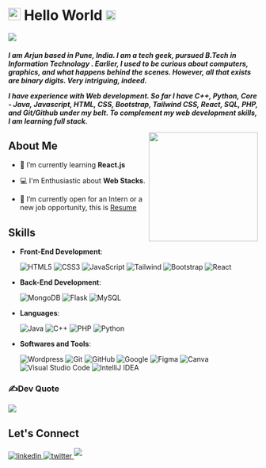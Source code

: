 <h1><img src="https://imgur.com/CTPzCrS.gif" height=25px width=25px> Hello World <img src="https://imgur.com/TFzFv3D.gif" height=20px width=20px></h1>

[![](https://visitcount.itsvg.in/api?id=ArjunB126&icon=0&color=0)](https://visitcount.itsvg.in)


<h5>I am <b>Arjun</b> based in Pune, India. I am a tech geek, pursued B.Tech in Information Technology . Earlier, I used to be curious about computers, graphics, and what happens behind the scenes. However, all that exists are binary digits. Very intriguing, indeed.

I have experience with Web development. So far I have C++, Python, Core - Java, Javascript, HTML, CSS, Bootstrap, Tailwind CSS, React, SQL, PHP, and Git/Github under my belt. To complement my web development skills, I am learning full stack.
<p align="center">
  <img align="right" src="https://github.com/7oSkaaa/7oSkaaa/blob/main/Images/Right_Side.gif?raw=true" width="220px">
</p>

## About Me

- 🌱 I’m currently learning **React.js**

- 💻 I'm Enthusiastic about **Web Stacks**.

- 📄 I’m currently open for an Intern or a new job opportunity, this is [Resume](https://drive.google.com/file/d/1B3qD3jn4q3rXubmH9PESRVJ5KJLZfcR0/view?usp=drive_link)



 ## Skills 
<p align="center">

- **Front-End Development**:

  ![HTML5](https://img.shields.io/badge/HTML5%20-%23E34F26.svg?style=for-the-badge&logo=html5&logoColor=white)
  ![CSS3](https://img.shields.io/badge/CSS%20-%231572B6.svg?style=for-the-badge&logo=css3&logoColor=white)
  ![JavaScript](https://img.shields.io/badge/JavaScript%20-%23F7DF1E.svg?style=for-the-badge&logo=javascript&logoColor=black)
  ![Tailwind](https://img.shields.io/badge/Tailwind%20-%231572B6.svg?style=for-the-badge&logo=tailwindcss&logoColor=white&color=blue)
  ![Bootstrap](https://img.shields.io/badge/bootstrap%20-%23563D7C.svg?&style=for-the-badge&logo=bootstrap&logoColor=white)
  ![React](https://img.shields.io/badge/React%20-%231572B6.svg?style=for-the-badge&logo=react&logoColor=white)


- **Back-End Development**:
   
  ![MongoDB](https://img.shields.io/badge/MongoDB%20-%231572B6.svg?style=for-the-badge&logo=mongodb&logoColor=white&color=51a845)
  ![Flask](https://img.shields.io/badge/flask%20-%23000.svg?&style=for-the-badge&logo=flask&logoColor=white)
  ![MySQL](https://img.shields.io/badge/MySQL%20-%231572B6.svg?style=for-the-badge&logo=mysql&logoColor=white&color=51a845)

- **Languages**:
  
  ![Java](https://img.shields.io/badge/Java-%23ED8B00.svg?style=for-the-badge&logo=java&logoColor=white)
  ![C++](https://img.shields.io/badge/C++%20-%2300599C.svg?style=for-the-badge&logo=c%2B%2B&logoColor=white)
  ![PHP](https://img.shields.io/badge/PHP%20-%231572B6.svg?style=for-the-badge&logo=php&logoColor=white&color=697ab1)
  ![Python](https://img.shields.io/badge/Python%20-%2314354C.svg?style=for-the-badge&logo=python&logoColor=white)


- **Softwares and Tools**:

  ![Wordpress](https://img.shields.io/badge/Wordpress-0078d7.svg?style=for-the-badge&logo=wordpress&logoColor=white&color=31363b)
  ![Git](https://img.shields.io/badge/git-%23F05033.svg?style=for-the-badge&logo=git&logoColor=white)
  ![GitHub](https://img.shields.io/badge/github-%23121011.svg?style=for-the-badge&logo=github&logoColor=white)
  ![Google](https://img.shields.io/badge/google-%234285F4.svg?style=for-the-badge&logo=google&logoColor=white)
  ![Figma](https://img.shields.io/badge/figma%20-%23F24E1E.svg?&style=for-the-badge&logo=figma&logoColor=white)
  ![Canva](https://img.shields.io/badge/canva%20-%23000000.svg?&style=for-the-badge&logo=canva&logoColor=white)
  ![Visual Studio Code](https://img.shields.io/badge/Visual%20Studio%20Code-0078d7.svg?style=for-the-badge&logo=visual-studio-code&logoColor=white)
  ![IntelliJ IDEA](https://img.shields.io/badge/IntelliJ%20IDEA-%23000000.svg?&style=for-the-badge&logo=intellij-idea&logoColor=white)

 
 </p>
 
### ✍️Dev Quote
![](https://quotes-github-readme.vercel.app/api?type=horizontal&theme=radical)

## Let's Connect 
<div align='left'>

<a href="https://www.linkedin.com/in/arjun-bajare/" target="_blank">
    <img src="https://img.shields.io/badge/linkedin-%2300acee.svg?color=405DE6&style=for-the-badge&logo=linkedin&logoColor=white" alt=linkedin style="margin-bottom: 5px;"/>
</a>

<a href="https://www.instagram.com/itz_arjun_126?igsh=MW91eGxicGxsNnMyeg==" target="_blank">
    <img src="https://img.shields.io/badge/instagram-%2300acee.svg?style=for-the-badge&logo=instagram&logoColor=white&color=ea03d5" alt=twitter style="margin-bottom: 5px;"/>
</a>

<a href="mailto:arjunbajare626@gmail.com" target="_blank">
    <img src="https://img.shields.io/badge/gmail-%23EA4335.svg?style=for-the-badge&logo=gmail&logoColor=white" t=mail style="margin-bottom: 5px;" />
</a>

</div>
<br>















